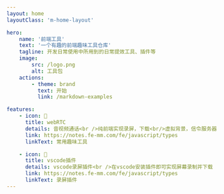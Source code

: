 ```yaml
---
layout: home
layoutClass: 'm-home-layout'

hero:
    name: '前端工具'
    text: '一个有趣的前端趣味工具仓库'
    tagline: 开发日常使用中所用到的日常提效工具、插件等
    image:
        src: /logo.png
        alt: 工具包
    actions:
        - theme: brand
          text: 开始
          link: /markdown-examples

features:
    - icon: 📖
      title: webRTC
      details: 音视频通话<br />纯前端实现录屏，下载<br/>虚拟背景，信令服务器
      link: https://notes.fe-mm.com/fe/javascript/types
      linkText: 常用趣味工具

    - icon: 🧰
      title: vscode插件
      details: vscode录屏插件<br />在vscode安装插件即可实现屏幕录制并下载
      link: https://notes.fe-mm.com/fe/javascript/types
      linkText: 录屏插件
---
```

